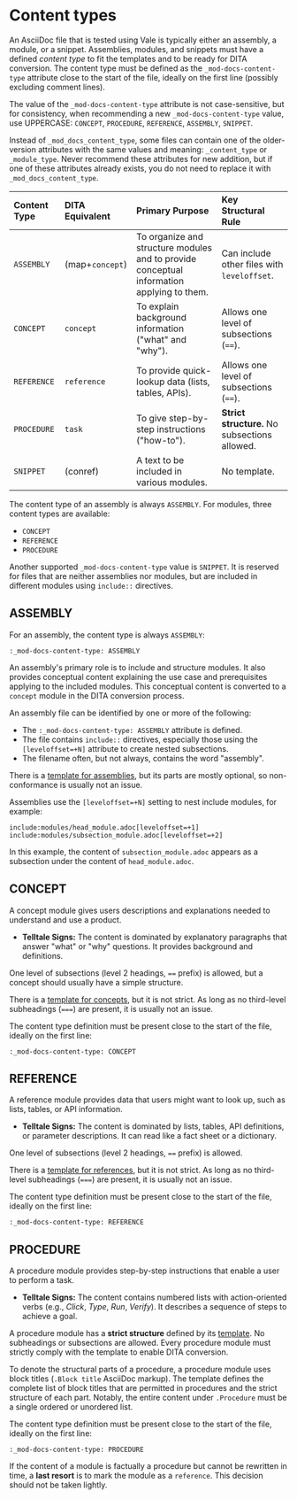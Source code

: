 # Content types

An AsciiDoc file that is tested using Vale is typically either an assembly, a module, or a snippet. Assemblies, modules, and snippets must have a defined _content type_ to fit the templates and to be ready for DITA conversion. The content type must be defined as the `_mod-docs-content-type` attribute close to the start of the file, ideally on the first line (possibly excluding comment lines).

The value of the `_mod-docs-content-type` attribute is not case-sensitive, but for consistency, when recommending a new `_mod-docs-content-type` value, use UPPERCASE: `CONCEPT`, `PROCEDURE`, `REFERENCE`, `ASSEMBLY`, `SNIPPET`.

Instead of `_mod_docs_content_type`, some files can contain one of the older-version attributes with the same values and meaning: `_content_type` or `_module_type`. Never recommend these attributes for new addition, but if one of these attributes already exists, you do not need to replace it with `_mod_docs_content_type`.

| Content Type | DITA Equivalent | Primary Purpose | Key Structural Rule |
| :--- | :--- | :--- | :--- |
| `ASSEMBLY` | (map+`concept`) | To organize and structure modules and to provide conceptual information applying to them. | Can include other files with `leveloffset`. |
| `CONCEPT` | `concept` | To explain background information ("what" and "why"). | Allows one level of subsections (`==`). |
| `REFERENCE` | `reference` | To provide quick-lookup data (lists, tables, APIs). | Allows one level of subsections (`==`). |
| `PROCEDURE` | `task` | To give step-by-step instructions ("how-to"). | **Strict structure.** No subsections allowed. |
| `SNIPPET` | (conref) | A text to be included in various modules. | No template. |


The content type of an assembly is always `ASSEMBLY`. For modules, three content types are available:

* `CONCEPT`
* `REFERENCE`
* `PROCEDURE`

Another supported `_mod-docs-content-type` value is `SNIPPET`. It is reserved for files that are neither assemblies nor modules, but are included in different modules using `include::` directives.

## ASSEMBLY

For an assembly, the content type is always `ASSEMBLY`:

```
:_mod-docs-content-type: ASSEMBLY
```

An assembly's primary role is to include and structure modules. It also provides conceptual content explaining the use case and prerequisites applying to the included modules. This conceptual content is converted to a `concept` module in the DITA conversion process.

An assembly file can be identified by one or more of the following:
* The `:_mod-docs-content-type: ASSEMBLY` attribute is defined.
* The file contains `include::` directives, especially those using the `[leveloffset=+N]` attribute to create nested subsections.
* The filename often, but not always, contains the word "assembly".

There is a [template for assemblies](TEMPLATE_ASSEMBLY_a-collection-of-modules.adoc.txt), but its parts are mostly optional, so non-conformance is usually not an issue.

Assemblies use the `[leveloffset=+N]` setting to nest include modules, for example:

```
include:modules/head_module.adoc[leveloffset=+1]
include:modules/subsection_module.adoc[leveloffset=+2]
```

In this example, the content of `subsection_module.adoc` appears as a subsection under the content of `head_module.adoc`.

## CONCEPT

A concept module gives users descriptions and explanations needed to understand and use a product.

* **Telltale Signs:** The content is dominated by explanatory paragraphs that answer "what" or "why" questions. It provides background and definitions.

One level of subsections (level 2 headings, `==` prefix) is allowed, but a concept should usually have a simple structure.

There is a [template for concepts](TEMPLATE_CONCEPT_concept-explanation.adoc.txt), but it is not strict. As long as no third-level subheadings (`===`) are present, it is usually not an issue.

The content type definition must be present close to the start of the file, ideally on the first line:

```
:_mod-docs-content-type: CONCEPT
```

## REFERENCE

A reference module provides data that users might want to look up, such as lists, tables, or API information.
* **Telltale Signs:** The content is dominated by lists, tables, API definitions, or parameter descriptions. It can read like a fact sheet or a dictionary.

One level of subsections (level 2 headings, `==` prefix) is allowed.

There is a [template for references](TEMPLATE_REFERENCE_reference-material.adoc.txt), but it is not strict. As long as no third-level subheadings (`===`) are present, it is usually not an issue.

The content type definition must be present close to the start of the file, ideally on the first line:

```
:_mod-docs-content-type: REFERENCE
```

## PROCEDURE

A procedure module provides step-by-step instructions that enable a user to perform a task.
* **Telltale Signs:** The content contains numbered lists with action-oriented verbs (e.g., *Click*, *Type*, *Run*, *Verify*). It describes a sequence of steps to achieve a goal.

A procedure module has a **strict structure** defined by its [template](TEMPLATE_PROCEDURE_doing-one-procedure.adoc.txt). No subheadings or subsections are allowed. Every procedure module must strictly comply with the template to enable DITA conversion.

To denote the structural parts of a procedure, a procedure module uses block titles (`.Block title` AsciiDoc markup). The template defines the complete list of block titles that are permitted in procedures and the strict structure of each part. Notably, the entire content under `.Procedure` must be a single ordered or unordered list.

The content type definition must be present close to the start of the file, ideally on the first line:

```
:_mod-docs-content-type: PROCEDURE
```

If the content of a module is factually a procedure but cannot be rewritten in time, a **last resort** is to mark the module as a `reference`. This decision should not be taken lightly.
